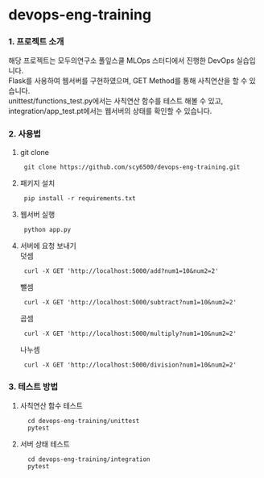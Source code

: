 # devops-eng-training
### 1. 프로젝트 소개
해당 프로젝트는 모두의연구소 풀잎스쿨 MLOps 스터디에서 진행한 DevOps 실습입니다.  
Flask를 사용하여 웹서버를 구현하였으며, GET Method를 통해 사칙연산을 할 수 있습니다.  
unittest/functions_test.py에서는 사칙연산 함수를 테스트 해볼 수 있고, integration/app_test.pt에서는 웹서버의 상태를 확인할 수 있습니다.

### 2. 사용법
1. git clone
   ```shell
    git clone https://github.com/scy6500/devops-eng-training.git
    ```
2. 패키지 설치
   ```shell
    pip install -r requirements.txt
    ```
3. 웹서버 실행  
   ```shell
    python app.py
    ```
4. 서버에 요청 보내기  
   덧셈
   ```shell
    curl -X GET 'http://localhost:5000/add?num1=10&num2=2'
    ```
   뺄셈
   ```shell
    curl -X GET 'http://localhost:5000/subtract?num1=10&num2=2'
    ```
   곱셈
   ```shell
    curl -X GET 'http://localhost:5000/multiply?num1=10&num2=2'
    ```
   나누셈
   ```shell
    curl -X GET 'http://localhost:5000/division?num1=10&num2=2'
    ```

### 3. 테스트 방법
1. 사칙연산 함수 테스트
   ```shell
     cd devops-eng-training/unittest
     pytest
   ```
2. 서버 상태 테스트
   ```shell
     cd devops-eng-training/integration
     pytest
   ```